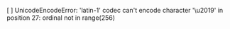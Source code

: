 [ ] UnicodeEncodeError: 'latin-1' codec can't encode character '\u2019' in position 27: ordinal not in range(256)
